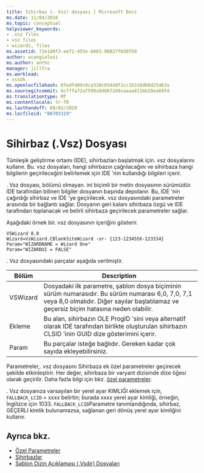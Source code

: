 ```yaml
---
title: Sihirbaz (. Vsz) dosyası | Microsoft Docs
ms.date: 11/04/2016
ms.topic: conceptual
helpviewer_keywords:
- .vsz files
- vsz files
- wizards, files
ms.assetid: 72e1d0f3-eef1-455e-b803-96827f030f50
author: acangialosi
ms.author: anthc
manager: jillfra
ms.workload:
- vssdk
ms.openlocfilehash: 0fedf409c0ca320c054ddf1cc16318d08d25463a
ms.sourcegitcommit: 6cfffa72af599a9d667249caaaa411bb28ea69fd
ms.translationtype: MT
ms.contentlocale: tr-TR
ms.lasthandoff: 09/02/2020
ms.locfileid: "80703319"
---
```

# <a name="wizard-vsz-file"></a>Sihirbaz (.Vsz) Dosyası

Tümleşik geliştirme ortamı (IDE), sihirbazları başlatmak için. vsz dosyalarını kullanır. Bu. vsz dosyaları, hangi sihirbazın çağrılacağını ve sihirbaza hangi bilgilerin geçirileceğini belirlemek için IDE 'nin kullandığı bilgileri içerir.

. Vsz dosyası, bölümü olmayan. ini biçimli bir metin dosyasının sürümüdür. IDE tarafından bilinen bilgiler dosyanın başında depolanır. Bu, IDE 'nin çağırdığı sihirbaz ve IDE 'ye geçirilecek. vsz dosyasındaki parametreler arasında bir bağlantı sağlar. Dosyanın geri kalanı sihirbaza özgü ve IDE tarafından toplanacak ve belirli sihirbaza geçirilecek parametreler sağlar.

Aşağıdaki örnek bir. vsz dosyasının içeriğini gösterir.

```
VSWizard 8.0
Wizard=VsWizard.CBlankSiteWizard -or- {123-1234556-123334}
Param="WIZARDNAME = Wizard One"
Param="WIZARDUI = FALSE"
```

. Vsz dosyasındaki parçalar aşağıda verilmiştir.

|Bölüm|Description|
|----------|-----------------|
|VSWizard|Dosyadaki ilk parametre, şablon dosya biçiminin sürüm numarasıdır. Bu sürüm numarası 6,0, 7,0, 7,1 veya 8,0 olmalıdır. Diğer sayılar başlatılamaz ve geçersiz biçim hatasına neden olabilir.|
|Ekleme|Bu alan, sihirbazın OLE ProgID 'sini veya alternatif olarak IDE tarafından birlikte oluşturulan sihirbazın CLSID 'inin GUID dize gösterimini içerir.|
|Param|Bu parçalar isteğe bağlıdır. Gereken kadar çok sayıda ekleyebilirsiniz.|

Parametreler,. vsz dosyasını Sihirbaza ek özel parametreler geçirecek şekilde etkinleştirir. Her değer, sihirbaza bir varyant dizisinde dize öğesi olarak geçirilir. Daha fazla bilgi için bkz. [özel parametreler](../../extensibility/internals/custom-parameters.md).

. Vsz dosyanıza varsayılan bir yerel ayar KIMLIĞI eklemek için, `FALLBACK_LCID` = xxxx belirtin; burada xxxx yerel ayar kimliği, örneğin, İngilizce için 1033. `FALLBACK_LCID`Parametre tanımlandığında, sihirbaz, GEÇERLI kimlik bulunamazsa, sağlanan geri dönüş yerel ayar kimliğini kullanır.

## <a name="see-also"></a>Ayrıca bkz.

- [Özel Parametreler](../../extensibility/internals/custom-parameters.md)
- [Sihirbazlar](../../extensibility/internals/wizards.md)
- [Şablon Dizin Açıklaması (.Vsdir) Dosyaları](../../extensibility/internals/template-directory-description-dot-vsdir-files.md)
